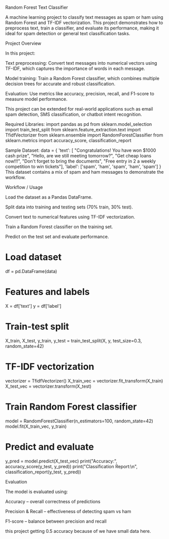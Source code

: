 Random Forest Text Classifier

A machine learning project to classify text messages as spam or ham using Random Forest and TF-IDF vectorization. This project demonstrates how to preprocess text, train a classifier, and evaluate its performance, making it ideal for spam detection or general text classification tasks.

Project Overview

In this project:

Text preprocessing: Convert text messages into numerical vectors using TF-IDF, which captures the importance of words in each message.

Model training: Train a Random Forest classifier, which combines multiple decision trees for accurate and robust classification.

Evaluation: Use metrics like accuracy, precision, recall, and F1-score to measure model performance.

This project can be extended for real-world applications such as email spam detection, SMS classification, or chatbot intent recognition.

Required Libraries:
import pandas as pd
from sklearn.model_selection import train_test_split
from sklearn.feature_extraction.text import TfidfVectorizer
from sklearn.ensemble import RandomForestClassifier
from sklearn.metrics import accuracy_score, classification_report

Sample Dataset:
data = {
    'text': [
       "Congratulations! You have won $1000 cash prize",
        "Hello, are we still meeting tomorrow?",
        "Get cheap loans now!!!",
        "Don't forget to bring the documents",
        "Free entry in 2 a weekly competition to win tickets"],
    'label': ['spam', 'ham', 'spam', 'ham', 'spam']
}
This dataset contains a mix of spam and ham messages to demonstrate the workflow.

Workflow / Usage

Load the dataset as a Pandas DataFrame.

Split data into training and testing sets (70% train, 30% test).

Convert text to numerical features using TF-IDF vectorization.

Train a Random Forest classifier on the training set.

Predict on the test set and evaluate performance.

# Load dataset
df = pd.DataFrame(data)

# Features and labels
X = df['text']
y = df['label']

# Train-test split
X_train, X_test, y_train, y_test = train_test_split(X, y, test_size=0.3, random_state=42)

# TF-IDF vectorization
vectorizer = TfidfVectorizer()
X_train_vec = vectorizer.fit_transform(X_train)
X_test_vec = vectorizer.transform(X_test)

# Train Random Forest classifier
model = RandomForestClassifier(n_estimators=100, random_state=42)
model.fit(X_train_vec, y_train)

# Predict and evaluate
y_pred = model.predict(X_test_vec)
print("Accuracy:", accuracy_score(y_test, y_pred))
print("Classification Report:\n", classification_report(y_test, y_pred))

Evaluation

The model is evaluated using:

Accuracy – overall correctness of predictions

Precision & Recall – effectiveness of detecting spam vs ham

F1-score – balance between precision and recall

this project getting 0.5 accuracy because of we have small data here.

